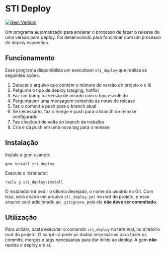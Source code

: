 # STI Deploy

[![Gem Version](https://badge.fury.io/rb/sti_deploy.svg)](https://badge.fury.io/rb/sti_deploy)

Um programa automatizado para acelerar o processo de fazer o release de uma
versão para deploy. Foi desenvolvido para funcionar com um processo de deploy
específico.

## Funcionamento

Esse programa disponibiliza um executável `sti_deploy` que realiza as seguintes
ações:

1. Detecta o arquivo que contém o número de versão do projeto e o lê
2. Pergunta o tipo de deploy (staging, hotfix)
3. Faz um bump na versão de acordo com o tipo escolhido
4. Pergunta por uma mensagem contendo as notas de release
5. Faz o commit e push para o branch atual
6. Se necessário, faz o merge e push para o branch de release configurado
7. Faz checkout de volta ao branch de trabalho
8. Cria e dá push em uma nova tag para o release

## Instalação

Instale a gem usando:

    gem install sti_deploy
    
Execute o instalador:

    rails g sti_deploy:install
    
O instalador irá pedir o idioma desejado, o nome do usuário no Git. Com isso,
será criado um arquivo `sti_deploy.yml` no root do projeto, e esse arquivo será
adicionado ao `.gitignore`, pois ele **não deve ser commitado**.
 
## Utilização

Para utilizar, basta executar o comando `sti_deploy` no terminal, no diretório
root do projeto. O script irá pedir os dados necessários para fazer os commits,
merges e tags necessárias para dar início ao deploy. A gem **não** realiza o
deploy em si.
